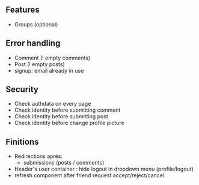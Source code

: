## Features
- Groups (optional)

## Error handling
- Comment (! empty comments)
- Post (! empty posts)
- signup: email already in use

## Security
- Check authdata on every page
- Check identity before submitting comment
- Check identity before submitting post
- Check identity before change profile picture

## Finitions
- Redirections après:
  - submissions (posts / comments)
- Header's user container : hide logout in dropdown menu (profile/logout)
- refresh component after friend request accept/reject/cancel